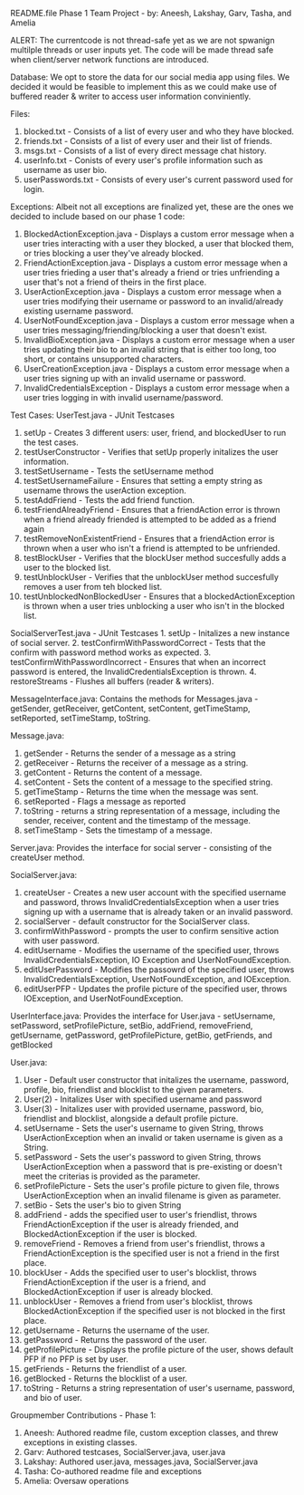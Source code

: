README.file Phase 1 Team Project - 
by: Aneesh, Lakshay, Garv, Tasha, and Amelia

ALERT: The currentcode is not thread-safe yet as we are not spwanign multilple threads or user inputs yet. The code will be made thread safe when client/server network functions are introduced. 

Database:
We opt to store the data for our social media app using files. We decided it would be feasible to implement this as we could make use of buffered reader & writer to access user information conviniently.

Files:
1. blocked.txt - Consists of a list of every user and who they have blocked.
2. friends.txt - Consists of a list of every user and their list of friends.
3. msgs.txt - Consists of a list of every direct message chat history.
4. userInfo.txt - Conists of every user's profile information such as username as user bio.
5. userPasswords.txt - Consists of every user's current password used for login.

Exceptions:
Albeit not all exceptions are finalized yet, these are the ones we decided to include based on our phase 1 code:
1. BlockedActionException.java - Displays a custom error message when a user tries interacting with a user they blocked, a user that blocked them, or tries blocking a user they've already blocked.
2. FriendActionException.java - Displays a custom error message when a user tries frieding a user that's already a friend or tries unfriending a user that's not a friend of theirs in the first place.
3. UserActionException.java - Displays a custom error message when a user tries modifying their username or password to an invalid/already existing username password.
4. UserNotFoundException.java - Displays a custom error message when a user tries messaging/friending/blocking a user that doesn't exist.
5. InvalidBioException.java - Displays a custom error message when a user tries updating their bio to an invalid string that is either too long, too short, or contains unsupported characters.
6. UserCreationException.java - Displays a custom error message when a user tries signing up with an invalid username or password.
7. InvalidCredentialsException - Displays a custom error message when a user tries logging in with invalid username/password.

Test Cases: 
  UserTest.java - JUnit Testcases
   1. setUp - Creates 3 different users: user, friend, and blockedUser to run the test cases.
   2. testUserConstructor - Verifies that setUp properly initalizes the user information.
   3. testSetUsername - Tests the setUsername method
   4. testSetUsernameFailure - Ensures that setting a empty string as username throws the userAction exception.
   5. testAddFriend - Tests the add friend function.
   6. testFriendAlreadyFriend - Ensures that a friendAction error is thrown when a friend already friended is attempted to be added as a friend again
   7. testRemoveNonExistentFriend - Ensures that a friendAction error is thrown when a user who isn't a friend is attempted to be unfriended.
   8. testBlockUser - Verifies that the blockUser method succesfully adds a user to the blocked list.
   9. testUnblockUser - Verifies that the unblockUser method succesfully removes a user from teh blocked list.
   10. testUnblockedNonBlockedUser - Ensures that a blockedActionException is thrown when a user tries unblocking a user who isn't in the blocked list.

   SocialServerTest.java - JUnit Testcases
     1. setUp - Initalizes a new instance of social server.
     2. testConfirmWithPasswordCorrect - Tests that the confirm with password method works as expected. 
     3. testConfirmWithPasswordIncorrect - Ensures that when an incorrect password is entered, the InvalidCredentialsException is thrown.
     4. restoreStreams - Flushes all buffers (reader & writers).
     
MessageInterface.java: 
  Contains the methods for Messages.java - getSender, getReceiver, getContent, setContent, getTimeStamp, setReported, setTimeStamp, toString.
  
Message.java: 
  1. getSender - Returns the sender of a message as a string
  2. getReceiver - Returns the receiver of a message as a string.
  3. getContent - Returns the content of a message.
  4. setContent - Sets the content of a message to the specified string.
  5. getTimeStamp - Returns the time when the message was sent.
  6. setReported - Flags a message as reported
  7. toString - returns a string representation of a message, including the sender, receiver, content and the timestamp of the message.
  8. setTimeStamp - Sets the timestamp of a message. 

Server.java: 
  Provides the interface for social server - consisting of the createUser method.

SocialServer.java:
  1. createUser - Creates a new user account with the specified username and password, throws InvalidCredentialsException when a user tries signing up with a username that is already taken or an invalid password.
  2. socialServer - default constructor for the SocialServer class.
  3. confirmWithPassword - prompts the user to confirm sensitive action with user password.
  4. editUsername - Modifies the username of the specified user, throws InvalidCredentialsException, IO Exception and UserNotFoundException. 
  5. editUserPassword - Modifies the passowrd of the specified user, throws InvalidCredentialsException, UserNotFoundException, and IOException.
  6. editUserPFP - Updates the profile picture of the specified user, throws IOException, and UserNotFoundException.
  
  UserInterface.java: 
  Provides the interface for User.java - setUsername, setPassword, setProfilePicture, setBio, addFriend, removeFriend, getUsername, getPassword, getProfilePicture, getBio, getFriends, and getBlocked

  User.java: 
  1. User - Default user constructor that initalizes the username, password, profile, bio, friendlist and blocklist to the given parameters.
  2. User(2) - Initalizes User with specified username and password
  3. User(3) - Initalizes user with provided username, password, bio, friendlist and blocklist, alongside a default profile picture.
  4. setUsername - Sets the user's username to given String, throws UserActionException when an invalid or taken username is given as a String. 
  5. setPassword - Sets the user's password to given String, throws UserActionException when a password that is pre-existing or doesn't meet the criterias is provided as the parameter.
  6. setProfilePicture - Sets the user's profile picture to given file, throws UserActionException when an invalid filename is given as parameter.
  7. setBio - Sets the user's bio to given String
  8. addFriend - adds the specified user to user's friendlist, throws FriendActionException if the user is already friended, and BlockedActionException if the user is blocked.
  9. removeFriend - Removes a friend from user's friendlist, throws a FriendActionException is the specified user is not a friend in the first place. 
  10. blockUser - Adds the specified user to user's blocklist, throws FriendActionException if the user is a friend, and BlockedActionException if user is already blocked.
  11. unblockUser - Removes a friend from user's blocklist, throws BlockedActionException if the specified user is not blocked in the first place.
  12. getUsername - Returns the username of the user.
  13. getPassword - Returns the password of the user.
  14. getProfilePicture - Displays the profile picture of the user, shows default PFP if no PFP is set by user.
  15. getFriends - Returns the friendlist of a user.
  16. getBlocked - Returns the blocklist of a user.
  17. toString - Returns a string representation of user's username, password, and bio of user. 

Groupmember Contributions - Phase 1:
1. Aneesh: Authored readme file, custom exception classes, and threw exceptions in existing classes.
2. Garv: Authored testcases, SocialServer.java, user.java
3. Lakshay: Authored user.java, messages.java, SocialServer.java
4. Tasha: Co-authored readme file and exceptions
5. Amelia: Oversaw operations 
